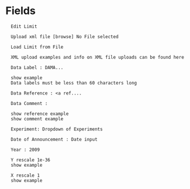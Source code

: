 # Fields

      Edit Limit

      Upload xml file [browse] No File selected

      Load Limit from File

      XML upload examples and info on XML file uploads can be found here

      Data Label : DAMA...

      show example
      Data labels must be less than 60 characters long

      Data Reference : <a ref....

      Data Comment : 

      show reference example
      show comment example

      Experiment: Dropdown of Experiments

      Date of Announcement : Date input

      Year : 2009

      Y rescale 1e-36
      show example

      X rescale 1
      show example
